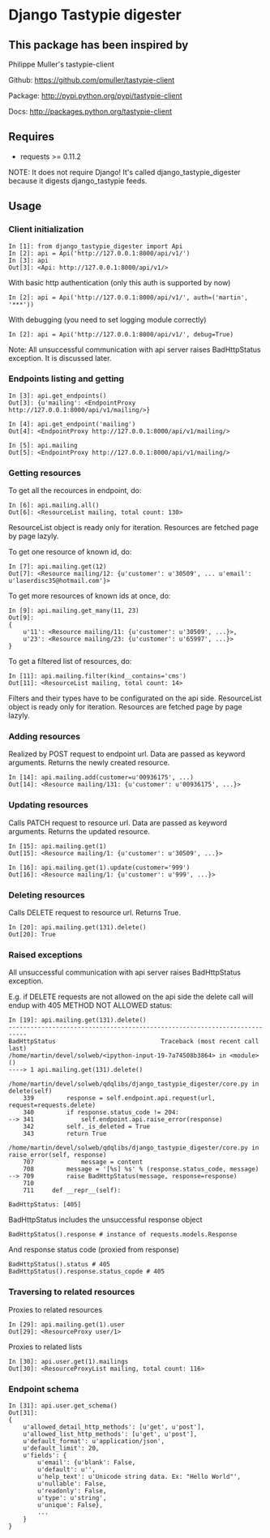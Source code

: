 Django Tastypie digester
========================


This package has been inspired by
---------------------------------

Philippe Muller's tastypie-client

Github: https://github.com/pmuller/tastypie-client

Package: http://pypi.python.org/pypi/tastypie-client

Docs: http://packages.python.org/tastypie-client


Requires
--------

* requests >= 0.11.2

NOTE: It does not require Django! It's called django_tastypie_digester because it digests django_tastypie feeds.


Usage
-----

### Client initialization

```
In [1]: from django_tastypie_digester import Api
In [2]: api = Api('http://127.0.0.1:8000/api/v1/')
In [3]: api
Out[3]: <Api: http://127.0.0.1:8000/api/v1/>
```

With basic http authentication (only this auth is supported by now)

```
In [2]: api = Api('http://127.0.0.1:8000/api/v1/', auth=('martin', '***'))
```

With debugging (you need to set logging module correctly)

```
In [2]: api = Api('http://127.0.0.1:8000/api/v1/', debug=True)
```

Note: All unsuccessful communication with api server raises BadHttpStatus exception. It is discussed later.

### Endpoints listing and getting

```
In [3]: api.get_endpoints()
Out[3]: {u'mailing': <EndpointProxy http://127.0.0.1:8000/api/v1/mailing/>}
```

```
In [4]: api.get_endpoint('mailing')
Out[4]: <EndpointProxy http://127.0.0.1:8000/api/v1/mailing/>

In [5]: api.mailing
Out[5]: <EndpointProxy http://127.0.0.1:8000/api/v1/mailing/>
```

### Getting resources

To get all the recources in endpoint, do:

```
In [6]: api.mailing.all()
Out[6]: <ResourceList mailing, total count: 130>
```

ResourceList object is ready only for iteration. Resources are fetched page by page lazyly.

To get one resource of known id, do:

```
In [7]: api.mailing.get(12)
Out[7]: <Resource mailing/12: {u'customer': u'30509', ... u'email': u'laserdisc35@hotmail.com'}>
```

To get more resources of known ids at once, do:

```
In [9]: api.mailing.get_many(11, 23)
Out[9]:
{
    u'11': <Resource mailing/11: {u'customer': u'30509', ...}>,
    u'23': <Resource mailing/23: {u'customer': u'65997', ...}>
}
```

To get a filtered list of resources, do:

```
In [11]: api.mailing.filter(kind__contains='cms')
Out[11]: <ResourceList mailing, total count: 14>
```

Filters and their types have to be configurated on the api side.
ResourceList object is ready only for iteration. Resources are fetched page by page lazyly.

### Adding resources

Realized by POST request to endpoint url. Data are passed as keyword arguments. Returns the newly created resource.

```
In [14]: api.mailing.add(customer=u'00936175', ...)
Out[14]: <Resource mailing/131: {u'customer': u'00936175', ...}>
```

### Updating resources

Calls PATCH request to resource url. Data are passed as keyword arguments. Returns the updated resource.

```
In [15]: api.mailing.get(1)
Out[15]: <Resource mailing/1: {u'customer': u'30509', ...}>

In [16]: api.mailing.get(1).update(customer='999')
Out[16]: <Resource mailing/1: {u'customer': u'999', ...}>
```

### Deleting resources

Calls DELETE request to resource url. Returns True.

```
In [20]: api.mailing.get(131).delete()
Out[20]: True
```

### Raised exceptions

All unsuccessful communication with api server raises BadHttpStatus exception.

E.g. if DELETE requests are not allowed on the api side the delete call will endup with 405 METHOD NOT ALLOWED status:

```
In [19]: api.mailing.get(131).delete()
---------------------------------------------------------------------------
BadHttpStatus                             Traceback (most recent call last)
/home/martin/devel/solweb/<ipython-input-19-7a74508b3864> in <module>()
----> 1 api.mailing.get(131).delete()

/home/martin/devel/solweb/qdqlibs/django_tastypie_digester/core.py in delete(self)
    339         response = self.endpoint.api.request(url, request=requests.delete)
    340         if response.status_code != 204:
--> 341             self.endpoint.api.raise_error(response)
    342         self._is_deleted = True
    343         return True

/home/martin/devel/solweb/qdqlibs/django_tastypie_digester/core.py in raise_error(self, response)
    707             message = content
    708         message = '[%s] %s' % (response.status_code, message)
--> 709         raise BadHttpStatus(message, response=response)
    710
    711     def __repr__(self):

BadHttpStatus: [405]
```

BadHttpStatus includes the unsuccessful response object

```
BadHttpStatus().response # instance of requests.models.Response
```

And response status code (proxied from response)

```
BadHttpStatus().status # 405
BadHttpStatus().response.status_copde # 405
```


### Traversing to related resources

Proxies to related resources

```
In [29]: api.mailing.get(1).user
Out[29]: <ResourceProxy user/1>
```

Proxies to related lists

```
In [30]: api.user.get(1).mailings
Out[30]: <ResourceProxyList mailing, total count: 116>
```

### Endpoint schema

```
In [31]: api.user.get_schema()
Out[31]:
{
    u'allowed_detail_http_methods': [u'get', u'post'],
    u'allowed_list_http_methods': [u'get', u'post'],
    u'default_format': u'application/json',
    u'default_limit': 20,
    u'fields': {
        u'email': {u'blank': False,
        u'default': u'',
        u'help_text': u'Unicode string data. Ex: "Hello World"',
        u'nullable': False,
        u'readonly': False,
        u'type': u'string',
        u'unique': False},
        ...
    }
}

```